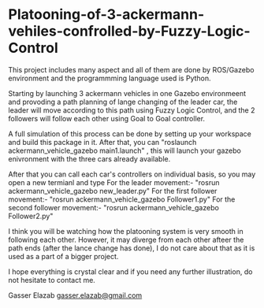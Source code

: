 # Platooning-of-3-ackermann-vehiles-confrolled-by-Fuzzy-Logic-Control

This project includes many aspect and all of them are done by ROS/Gazebo environment and the programmming language used is Python.

Starting by launching 3 ackermann vehicles in one Gazebo environmeent and provoding a path planning of lange changing of the leader car, the leader will move according to this path using Fuzzy Logic Control, and the 2 followers will follow each other using Goal to Goal controller. 

A full simulation of this process can be done by setting up your workspace and build this package in it. After that, you can "roslaunch ackermann_vehicle_gazebo main1.launch" , this will launch your gazebo enivronment with the three cars already available. 

After that you can call each car's controllers on individual basis, so you may open a new termianl and type 
For the leader movement:- "rosrun ackermann_vehicle_gazebo new_leader.py"
For the first follower movement:- "rosrun ackermann_vehicle_gazebo Follower1.py"
For the second follower movement:- "rosrun ackermann_vehicle_gazebo Follower2.py"


I think you will be watching how the platooning system is very smooth in following each other. However, it may diverge from each other afteer the path ends (after the lance change has done), I do not care about that as it is used as a part of a bigger project. 


I hope everything is crystal clear and if you need any further illustration, do not hesitate to contact me. 

Gasser Elazab
gasser.elazab@gmail.com
